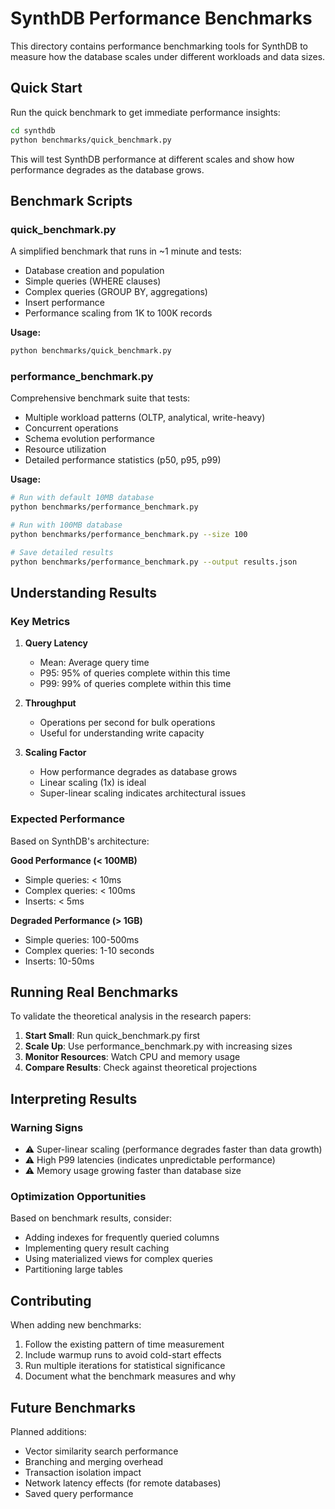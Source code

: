 # SynthDB Performance Benchmarks

This directory contains performance benchmarking tools for SynthDB to measure how the database scales under different workloads and data sizes.

## Quick Start

Run the quick benchmark to get immediate performance insights:

```bash
cd synthdb
python benchmarks/quick_benchmark.py
```

This will test SynthDB performance at different scales and show how performance degrades as the database grows.

## Benchmark Scripts

### quick_benchmark.py
A simplified benchmark that runs in ~1 minute and tests:
- Database creation and population
- Simple queries (WHERE clauses)
- Complex queries (GROUP BY, aggregations)
- Insert performance
- Performance scaling from 1K to 100K records

**Usage:**
```bash
python benchmarks/quick_benchmark.py
```

### performance_benchmark.py
Comprehensive benchmark suite that tests:
- Multiple workload patterns (OLTP, analytical, write-heavy)
- Concurrent operations
- Schema evolution performance
- Resource utilization
- Detailed performance statistics (p50, p95, p99)

**Usage:**
```bash
# Run with default 10MB database
python benchmarks/performance_benchmark.py

# Run with 100MB database
python benchmarks/performance_benchmark.py --size 100

# Save detailed results
python benchmarks/performance_benchmark.py --output results.json
```

## Understanding Results

### Key Metrics

1. **Query Latency**
   - Mean: Average query time
   - P95: 95% of queries complete within this time
   - P99: 99% of queries complete within this time

2. **Throughput**
   - Operations per second for bulk operations
   - Useful for understanding write capacity

3. **Scaling Factor**
   - How performance degrades as database grows
   - Linear scaling (1x) is ideal
   - Super-linear scaling indicates architectural issues

### Expected Performance

Based on SynthDB's architecture:

**Good Performance (< 100MB)**
- Simple queries: < 10ms
- Complex queries: < 100ms
- Inserts: < 5ms

**Degraded Performance (> 1GB)**
- Simple queries: 100-500ms
- Complex queries: 1-10 seconds
- Inserts: 10-50ms

## Running Real Benchmarks

To validate the theoretical analysis in the research papers:

1. **Start Small**: Run quick_benchmark.py first
2. **Scale Up**: Use performance_benchmark.py with increasing sizes
3. **Monitor Resources**: Watch CPU and memory usage
4. **Compare Results**: Check against theoretical projections

## Interpreting Results

### Warning Signs
- ⚠️ Super-linear scaling (performance degrades faster than data growth)
- ⚠️ High P99 latencies (indicates unpredictable performance)
- ⚠️ Memory usage growing faster than database size

### Optimization Opportunities
Based on benchmark results, consider:
- Adding indexes for frequently queried columns
- Implementing query result caching
- Using materialized views for complex queries
- Partitioning large tables

## Contributing

When adding new benchmarks:
1. Follow the existing pattern of time measurement
2. Include warmup runs to avoid cold-start effects
3. Run multiple iterations for statistical significance
4. Document what the benchmark measures and why

## Future Benchmarks

Planned additions:
- Vector similarity search performance
- Branching and merging overhead
- Transaction isolation impact
- Network latency effects (for remote databases)
- Saved query performance